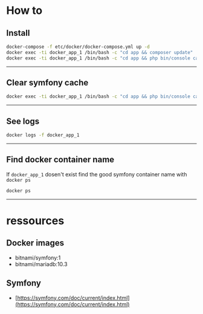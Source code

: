 
# How to

## Install

```bash
docker-compose -f etc/docker/docker-compose.yml up -d 
docker exec -ti docker_app_1 /bin/bash -c "cd app && composer update"
docker exec -ti docker_app_1 /bin/bash -c "cd app && php bin/console cache:clear --env=prod && php bin/console cache:clear --env=dev"
```

-----

## Clear symfony cache

```bash
docker exec -ti docker_app_1 /bin/bash -c "cd app && php bin/console cache:clear --env=prod && php bin/console cache:clear --env=dev"
```

-----

## See logs

```bash
docker logs -f docker_app_1 
```

-----

## Find docker container name

If `docker_app_1` dosen't exist find the good symfony container name with `docker ps`

```bash
docker ps
```

-----

# ressources

## Docker images

- bitnami/symfony:1
- bitnami/mariadb:10.3

## Symfony

- [https://symfony.com/doc/current/index.html](https://symfony.com/doc/current/index.html)